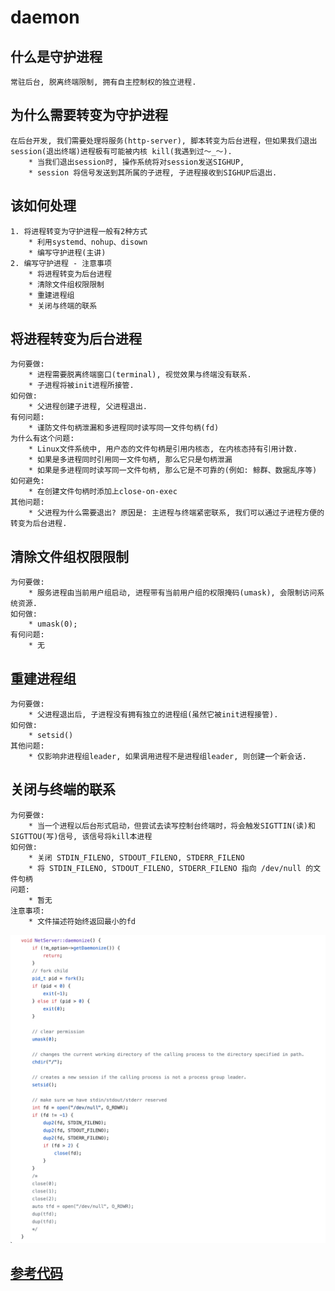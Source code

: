 # daemon

## 什么是守护进程
```
常驻后台, 脱离终端限制, 拥有自主控制权的独立进程.
```

## 为什么需要转变为守护进程
```
在后台开发, 我们需要处理将服务(http-server), 脚本转变为后台进程，但如果我们退出session(退出终端)进程极有可能被内核 kill(我遇到过～_～).
    * 当我们退出session时, 操作系统将对session发送SIGHUP, 
    * session 将信号发送到其所属的子进程, 子进程接收到SIGHUP后退出.
```

## 该如何处理
```
1. 将进程转变为守护进程一般有2种方式
    * 利用systemd、nohup、disown
    * 编写守护进程(主讲)
2. 编写守护进程 - 注意事项
    * 将进程转变为后台进程
    * 清除文件组权限限制
    * 重建进程组
    * 关闭与终端的联系
```

## 将进程转变为后台进程
```
为何要做:
    * 进程需要脱离终端窗口(terminal), 视觉效果与终端没有联系.
    * 子进程将被init进程所接管.
如何做:
    * 父进程创建子进程, 父进程退出.
有何问题:
    * 谨防文件句柄泄漏和多进程同时读写同一文件句柄(fd)
为什么有这个问题:
    * Linux文件系统中, 用户态的文件句柄是引用内核态, 在内核态持有引用计数.
    * 如果是多进程同时引用同一文件句柄, 那么它只是句柄泄漏
    * 如果是多进程同时读写同一文件句柄, 那么它是不可靠的(例如: 鲸群、数据乱序等)
如何避免:
    * 在创建文件句柄时添加上close-on-exec
其他问题:
    * 父进程为什么需要退出? 原因是: 主进程与终端紧密联系, 我们可以通过子进程方便的转变为后台进程.
```

## 清除文件组权限限制
```
为何要做:
    * 服务进程由当前用户组启动, 进程带有当前用户组的权限掩码(umask), 会限制访问系统资源.
如何做:
    * umask(0);
有何问题:
    * 无
```

## 重建进程组
```
为何要做:
    * 父进程退出后, 子进程没有拥有独立的进程组(虽然它被init进程接管).
如何做:
    * setsid()
其他问题:
    * 仅影响非进程组leader, 如果调用进程不是进程组leader, 则创建一个新会话.
```

## 关闭与终端的联系
```
为何要做:
    * 当一个进程以后台形式启动，但尝试去读写控制台终端时，将会触发SIGTTIN(读)和SIGTTOU(写)信号, 该信号将kill本进程
如何做:
    * 关闭 STDIN_FILENO, STDOUT_FILENO, STDERR_FILENO
    * 将 STDIN_FILENO, STDOUT_FILENO, STDERR_FILENO 指向 /dev/null 的文件句柄
问题:
    * 暂无
注意事项:
    * 文件描述符始终返回最小的fd
```

![image](/Picture/daemon.png)

## [参考代码](https://github.com/huangshihuai/hyper/blob/master/net/net_server.cpp)
